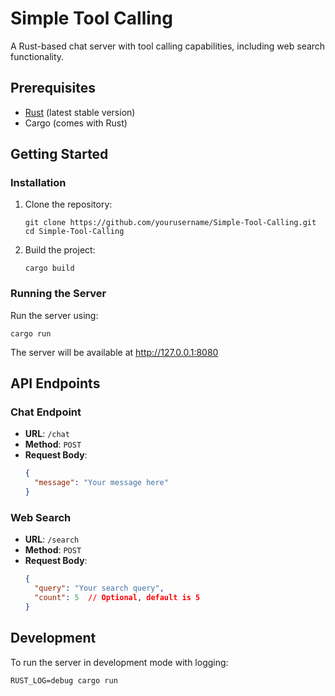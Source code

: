 # Simple Tool Calling

A Rust-based chat server with tool calling capabilities, including web search functionality.

## Prerequisites

- [Rust](https://www.rust-lang.org/tools/install) (latest stable version)
- Cargo (comes with Rust)

## Getting Started

### Installation

1. Clone the repository:
   ```
   git clone https://github.com/yourusername/Simple-Tool-Calling.git
   cd Simple-Tool-Calling
   ```

2. Build the project:
   ```
   cargo build
   ```

### Running the Server

Run the server using:
```
cargo run
```

The server will be available at http://127.0.0.1:8080

## API Endpoints

### Chat Endpoint
- **URL**: `/chat`
- **Method**: `POST`
- **Request Body**:
  ```json
  {
    "message": "Your message here"
  }
  ```

### Web Search
- **URL**: `/search`
- **Method**: `POST`
- **Request Body**:
  ```json
  {
    "query": "Your search query",
    "count": 5  // Optional, default is 5
  }
  ```

## Development

To run the server in development mode with logging:
```
RUST_LOG=debug cargo run
``` 